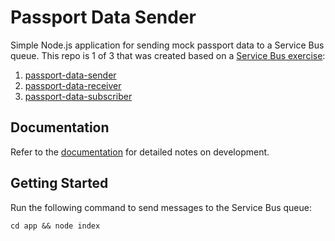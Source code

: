 # Passport Data Sender
Simple Node.js application for sending mock passport data to a Service Bus queue.
This repo is 1 of 3 that was created based on a [Service Bus exercise](https://github.com/rtasalem/passport-data-sender/blob/main/docs/node-asb-exercise.png):
1. [passport-data-sender](https://github.com/rtasalem/passport-data-sender)
2. [passport-data-receiver](https://github.com/rtasalem/passport-data-receiver)
3. [passport-data-subscriber](https://github.com/rtasalem/passport-data-subscriber)
## Documentation
Refer to the [documentation](https://github.com/rtasalem/passport-data-sender/blob/main/docs/DOCS.md) for detailed notes on development.
## Getting Started
Run the following command to send messages to the Service Bus queue:
```
cd app && node index
```
